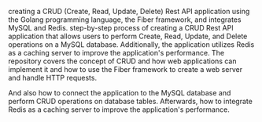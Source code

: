 creating a CRUD (Create, Read, Update, Delete) Rest API application using the Golang programming language, the Fiber framework, and integrates MySQL and Redis.
step-by-step process of creating a CRUD Rest API application that allows users to perform Create, Read, Update, and Delete operations on a MySQL database. Additionally, the application utilizes Redis as a caching server to improve the application's performance.
The repository covers the concept of CRUD and how web applications can implement it and how to use the Fiber framework to create a web server and handle HTTP requests.


And also how to connect the application to the MySQL database and perform CRUD operations on database tables. Afterwards, how to integrate Redis as a caching server to improve the application's performance.
